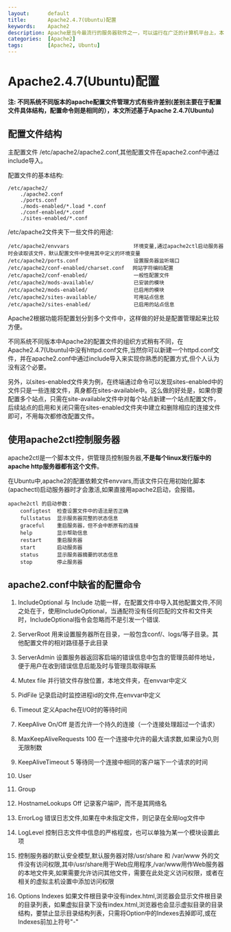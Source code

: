 ```yaml
---
layout:      default
title:       Apache2.4.7(Ubuntu)配置
keywords:    Apache2
description: Apache是当今最流行的服务器软件之一，可以运行在广泛的计算机平台上，本文是我在学习Apache配置的过程中作的一些笔记，以备后查。
categories:  [Apache2] 
tags:        [Apache2, Ubuntu] 
---
```


# Apache2.4.7(Ubuntu)配置

**注: 不同系统不同版本的apache配置文件管理方式有些许差别(差别主要在于配置文件具体结构，配置命令则是相同的），本文所述基于Apache 2.4.7(Ubuntu)**

## 配置文件结构

主配置文件 /etc/apache2/apache2.conf,其他配置文件在apache2.conf中通过include导入。 

配置文件的基本结构:  

    /etc/apache2/
        ./apache2.conf
        ./ports.conf
        ./mods-enabled/*.load *.conf
        ./conf-enabled/*.conf
        ./sites-enabled/*.conf

/etc/apache2文件夹下一些文件的用途:

    /etc/apache2/envvars                     环境变量,通过apache2ctl启动服务器时会读取该文件，默认配置文件中使用其中定义的环境变量
    /etc/apache2/ports.conf                  设置服务器监听端口
    /etc/apache2/conf-enabled/charset.conf 　网站字符编码配置
    /etc/apache2/conf-enabled/               一般性配置文件
    /etc/apache2/mods-available/             已安装的模块
    /etc/apache2/mods-enabled/               已启用的模块
    /etc/apache2/sites-available/            可用站点信息
    /etc/apache2/sites-enabled/              已启用的站点信息

Apache2根据功能将配置划分到多个文件中，这样做的好处是配置管理起来比较方便。

不同系统不同版本中Apache2的配置文件的组织方式稍有不同，在Apache2.4.7(Ubuntu)中没有httpd.conf文件,当然你可以新建一个httpd.conf文件，并在apache2.conf中通过include导入来实现你熟悉的配置方式,但个人认为没有这个必要。

另外，以sites-enabled文件夹为例，在终端通过命令可以发现sites-enabled中的文件只是一些连接文件，真身都在sites-available中。这么做的好处是，如果你要配置多个站点，只需在site-available文件中对每个站点新建一个站点配置文件，后续站点的启用和关闭只需在sites-enabled文件夹中建立和删除相应的连接文件即可，不用每次都修改配置文件。 


## 使用apache2ctl控制服务器

apache2ctl是一个脚本文件，供管理员控制服务器,**不是每个linux发行版中的apache http服务器都有这个文件**。　

在Ubuntu中,apache2的配置依赖文件envvars,而该文件只在用初始化脚本(apachectl)启动服务器时才会激活,如果直接用apache2启动，会报错。

    apache2ctl 的启动参数：
        configtest  检查设置文件中的语法是否正确
        fullstatus  显示服务器完整的状态信息
        graceful    重启服务器，但不会中断原有的连接
        help        显示帮助信息
        restart     重启服务器
        start       启动服务器
        status      显示服务器摘要的状态信息
        stop        停止服务器

## apache2.conf中缺省的配置命令
1. IncludeOptional 与 Include 功能一样，在配置文件中导入其他配置文件,不同之处在于，使用IncludeOptional，当通配符没有任何匹配的文件和文件夹时，IncludeOptional指令会忽略而不是引发一个错误. 
2. ServerRoot 用来设置服务器所在目录，一般包含conf/、logs/等子目录。其他配置文件的相对路径基于此目录 
3. ServerAdmin 设置服务器返回客启端的错误信息中包含的管理员邮件地址，便于用户在收到错误信息后能及时与管理员取得联系
4. Mutex file 并行锁文件存放位置，本地文件夹，在envvar中定义
5. PidFile 记录启动时监控进程id的文件,在envvar中定义
6. Timeout 定义Apache在I/O时的等待时间

7. KeepAlive On/Off 是否允许一个持久的连接（一个连接处理超过一个请求）
8. MaxKeepAliveRequests 100 在一个连接中允许的最大请求数,如果设为0,则无限制数
9. KeepAliveTimeout 5 等待同一个连接中相同的客户端下一个请求的时间

10. User 
11. Group

12. HostnameLookups Off 记录客户端IP，而不是其网络名
13. ErrorLog 错误日志文件,如果在<VirtualHost>中未指定文件，则记录在全局log文件中
14. LogLevel 控制日志文件中信息的严格程度，也可以单独为某一个模块设置此项
    
15. <Directory> 控制服务器的默认安全模型,默认服务器对除/usr/share 和 /var/www 外的文件没有访问权限,其中/usr/share用于Web应用程序,/var/www用作Web服务器的本地文件夹,如果需要允许访问其他文件，需要在此处定义访问权限，或者在相关的虚拟主机设置中添加访问权限 
16. Options Indexes 如果文件根目录中没有index.html,浏览器会显示文件根目录的目录列表，如果虚拟目录下没有index.html,浏览器也会显示虚拟目录的目录结构，要禁止显示目录结构列表，只需将Option中的Indexes去掉即可,或在Indexes前加上符号"-"

